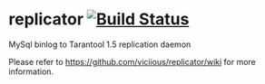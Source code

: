 # replicator [![Build Status](https://travis-ci.org/viciious/replicator.svg?branch=master)](https://travis-ci.org/viciious/replicator)

MySql binlog to Tarantool 1.5 replication daemon

Please refer to https://github.com/viciious/replicator/wiki for more information.
